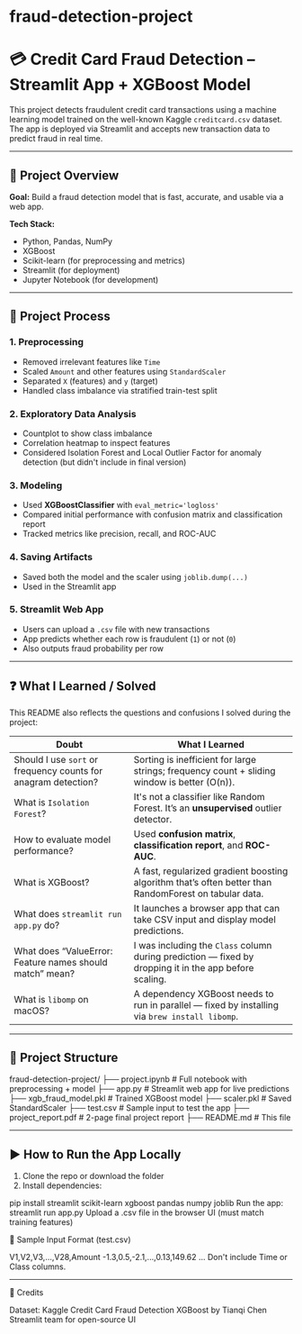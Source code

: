 # fraud-detection-project

# 💳 Credit Card Fraud Detection – Streamlit App + XGBoost Model

This project detects fraudulent credit card transactions using a machine learning model trained on the well-known Kaggle `creditcard.csv` dataset. The app is deployed via Streamlit and accepts new transaction data to predict fraud in real time.

---

## 📌 Project Overview

**Goal:** Build a fraud detection model that is fast, accurate, and usable via a web app.

**Tech Stack:**
- Python, Pandas, NumPy
- XGBoost
- Scikit-learn (for preprocessing and metrics)
- Streamlit (for deployment)
- Jupyter Notebook (for development)

---

## 🧠 Project Process

### 1. Preprocessing
- Removed irrelevant features like `Time`
- Scaled `Amount` and other features using `StandardScaler`
- Separated `X` (features) and `y` (target)
- Handled class imbalance via stratified train-test split

### 2. Exploratory Data Analysis
- Countplot to show class imbalance
- Correlation heatmap to inspect features
- Considered Isolation Forest and Local Outlier Factor for anomaly detection (but didn't include in final version)

### 3. Modeling
- Used **XGBoostClassifier** with `eval_metric='logloss'`
- Compared initial performance with confusion matrix and classification report
- Tracked metrics like precision, recall, and ROC-AUC

### 4. Saving Artifacts
- Saved both the model and the scaler using `joblib.dump(...)`
- Used in the Streamlit app

### 5. Streamlit Web App
- Users can upload a `.csv` file with new transactions
- App predicts whether each row is fraudulent (`1`) or not (`0`)
- Also outputs fraud probability per row

---

## ❓ What I Learned / Solved

This README also reflects the questions and confusions I solved during the project:

| Doubt | What I Learned |
|-------|----------------|
| Should I use `sort` or frequency counts for anagram detection? | Sorting is inefficient for large strings; frequency count + sliding window is better (O(n)). |
| What is `Isolation Forest`? | It's not a classifier like Random Forest. It’s an **unsupervised** outlier detector. |
| How to evaluate model performance? | Used **confusion matrix**, **classification report**, and **ROC-AUC**. |
| What is XGBoost? | A fast, regularized gradient boosting algorithm that’s often better than RandomForest on tabular data. |
| What does `streamlit run app.py` do? | It launches a browser app that can take CSV input and display model predictions. |
| What does “ValueError: Feature names should match” mean? | I was including the `Class` column during prediction — fixed by dropping it in the app before scaling. |
| What is `libomp` on macOS? | A dependency XGBoost needs to run in parallel — fixed by installing via `brew install libomp`. |

---

## 📁 Project Structure

fraud-detection-project/
├── project.ipynb # Full notebook with preprocessing + model
├── app.py # Streamlit web app for live predictions
├── xgb_fraud_model.pkl # Trained XGBoost model
├── scaler.pkl # Saved StandardScaler
├── test.csv # Sample input to test the app
├── project_report.pdf # 2-page final project report
├── README.md # This file


---

## ▶️ How to Run the App Locally

1. Clone the repo or download the folder
2. Install dependencies:


pip install streamlit scikit-learn xgboost pandas numpy joblib
Run the app:
streamlit run app.py
Upload a .csv file in the browser UI (must match training features)


📝 Sample Input Format (test.csv)

V1,V2,V3,...,V28,Amount
-1.3,0.5,-2.1,...,0.13,149.62
...
Don't include Time or Class columns.

---


🙌 Credits

Dataset: Kaggle Credit Card Fraud Detection
XGBoost by Tianqi Chen
Streamlit team for open-source UI
